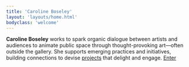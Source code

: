 ```yaml
---
title: 'Caroline Boseley'
layout: 'layouts/home.html'
bodyclass: 'welcome'
---
```


<strong>Caroline Boseley</strong> works to spark organic dialogue between artists and audiences to animate public space through thought-provoking art—often outside the gallery. She supports emerging practices and initiatives, building connections to devise <a href="/projects" class="">projects</a> that delight and engage. <a href="/projects" class="next-btn-below">Enter</a>